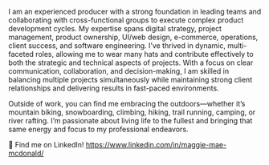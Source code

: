I am an experienced producer with a strong foundation in leading teams and collaborating with cross-functional groups to execute complex product development cycles. My expertise spans digital strategy, project management, product ownership, UI/web design, e-commerce, operations, client success, and software engineering. I’ve thrived in dynamic, multi-faceted roles, allowing me to wear many hats and contribute effectively to both the strategic and technical aspects of projects. With a focus on clear communication, collaboration, and decision-making, I am skilled in balancing multiple projects simultaneously while maintaining strong client relationships and delivering results in fast-paced environments.

Outside of work, you can find me embracing the outdoors—whether it’s mountain biking, snowboarding, climbing, hiking, trail running, camping, or river rafting. I’m passionate about living life to the fullest and bringing that same energy and focus to my professional endeavors.

 🌸 Find me on LinkedIn! https://www.linkedin.com/in/maggie-mae-mcdonald/
